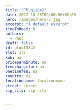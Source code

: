 ```yaml
---
title: "Pluq11842"
date: 2022-10-28T09:08:56+02:00
hero: /images/hero-3.jpg
excerpt: "A default excerpt"
timeToRead: 0
authors:
  - Paul
draft: false
id: pluq11842
slot: 1|2
kwh: na
priceperminute: na
freechargefor: na
onetimefee: na
country: de
locationname: locationname
street: street
zip_city: zip-city


---
```

